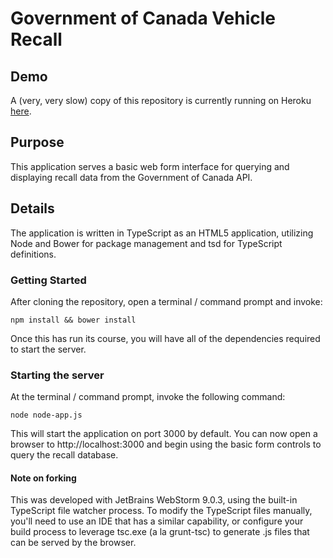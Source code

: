 # Government of Canada Vehicle Recall

## Demo
A (very, very slow) copy of this repository is currently running on Heroku [here](http://guarded-atoll-2574.herokuapp.com/).

## Purpose
This application serves a basic web form interface for querying and displaying recall data from the Government of
Canada API.

## Details
The application is written in TypeScript as an HTML5 application, utilizing Node and Bower for package management
and tsd for TypeScript definitions.

### Getting Started
After cloning the repository, open a terminal / command prompt and invoke:
```shell
npm install && bower install
```

Once this has run its course, you will have all of the dependencies required to start the server.

### Starting the server
At the terminal / command prompt, invoke the following command:
```shell
node node-app.js
```

This will start the application on port 3000 by default. You can now open a browser to http://localhost:3000 and begin
using the basic form controls to query the recall database.

#### Note on forking
This was developed with JetBrains WebStorm 9.0.3, using the built-in TypeScript file watcher process. To modify the
TypeScript files manually, you'll need to use an IDE that has a similar capability, or configure your build process to
leverage tsc.exe (a la grunt-tsc) to generate .js files that can be served by the browser.